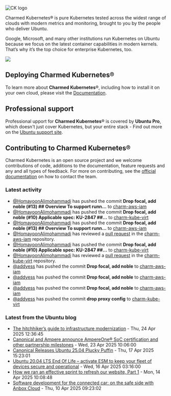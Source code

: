 ![CK logo](https://assets.ubuntu.com/v1/451d4cf4-Charmed+Kubernetes_RGB_onWhite_2022.svg)

Charmed Kubernetes® is pure Kubernetes tested across the widest range of clouds with modern metrics and monitoring, brought to you by the people who deliver Ubuntu.

Google, Microsoft, and many other institutions run Kubernetes on Ubuntu because we focus on the latest container capabilities in modern kernels. That’s why it’s the top choice for enterprise Kubernetes, too.

![](https://assets.ubuntu.com/v1/843c77b6-juju-at-a-glace.svg)

## Deploying Charmed Kubernetes®

To learn more about **Charmed Kubernetes**®, including how to install it on your own cloud, please visit the [Documentation][docs].

## Professional support

Professional upport for **Charmed Kubernetes**® is covered by **Ubuntu Pro**, which doesn't just cover Kubernetes, but your entire stack - Find out more on the [Ubuntu support site](https://ubuntu.com/support).

## Contributing to Charmed Kubernetes®

Charmed Kubernetes is an open source project and we welcome contributions of code, additions to the documentation, feature requests and any and all types of feedback. For more on contributing, see the [official documentation][get-in-touch] on how to contact the team.

<!-- LINKS -->
[docs]: https://ubuntu.com/kubernetes/docs
[get-in-touch]: https://ubuntu.com/kubernetes/docs/get-in-touch

### Latest activity

<!-- activity starts -->
 - [@HomayoonAlimohammadi](https://github.com/HomayoonAlimohammadi) has pushed the commit **Drop focal, add noble (#13)  ## Overview  To support runn...** to [charm-aws-iam](https://github.com/charmed-kubernetes/charm-aws-iam)
 - [@HomayoonAlimohammadi](https://github.com/HomayoonAlimohammadi) has pushed the commit **Drop focal, add noble (#10)  Applicable spec: KU-2847  ##...** to [charm-kube-virt](https://github.com/charmed-kubernetes/charm-kube-virt)
 - [@HomayoonAlimohammadi](https://github.com/HomayoonAlimohammadi) has pushed the commit **Drop focal, add noble (#13)  ## Overview  To support runn...** to [charm-aws-iam](https://github.com/charmed-kubernetes/charm-aws-iam)
 - [@HomayoonAlimohammadi](https://github.com/HomayoonAlimohammadi) has reviewed a [pull request](https://github.com/charmed-kubernetes/charm-aws-iam/pull/13) in the [charm-aws-iam](https://github.com/charmed-kubernetes/charm-aws-iam) repository.
 - [@HomayoonAlimohammadi](https://github.com/HomayoonAlimohammadi) has pushed the commit **Drop focal, add noble (#10)  Applicable spec: KU-2847  ##...** to [charm-kube-virt](https://github.com/charmed-kubernetes/charm-kube-virt)
 - [@HomayoonAlimohammadi](https://github.com/HomayoonAlimohammadi) has reviewed a [pull request](https://github.com/charmed-kubernetes/charm-kube-virt/pull/10) in the [charm-kube-virt](https://github.com/charmed-kubernetes/charm-kube-virt) repository.
 - [@addyess](https://github.com/addyess) has pushed the commit **Drop focal, add noble** to [charm-aws-iam](https://github.com/charmed-kubernetes/charm-aws-iam)
 - [@addyess](https://github.com/addyess) has pushed the commit **Drop focal, add noble** to [charm-aws-iam](https://github.com/charmed-kubernetes/charm-aws-iam)
 - [@addyess](https://github.com/addyess) has pushed the commit **Drop focal, add noble** to [charm-aws-iam](https://github.com/charmed-kubernetes/charm-aws-iam)
 - [@addyess](https://github.com/addyess) has pushed the commit **drop proxy config** to [charm-kube-virt](https://github.com/charmed-kubernetes/charm-kube-virt)
<!-- activity ends -->

<!-- roadmap starts -->

<!-- roadmap ends -->

### Latest from the Ubuntu blog

<!-- blog starts -->
* [The hitchhiker’s guide to infrastructure modernization](https://ubuntu.com//blog/hitchhikers-guide-to-infrastructure-modernization) - Thu, 24 Apr 2025 12:36:45 
* [Canonical and Ampere announce AmpereOne® SoC certification and other partnership milestones](https://ubuntu.com//blog/canonical-and-ampere-announce-ampereone-soc-certification-and-other-partnership-milestones) - Wed, 23 Apr 2025 10:06:00 
* [Canonical Releases Ubuntu 25.04 Plucky Puffin](https://ubuntu.com//blog/canonical-releases-ubuntu-25-04-plucky-puffin) - Thu, 17 Apr 2025 15:23:01 
* [Ubuntu 20.04 LTS End Of Life – activate ESM to keep your fleet of devices secure and operational](https://ubuntu.com//blog/ubuntu-20-04-eol-for-devicesional) - Wed, 16 Apr 2025 03:16:00 
* [How we ran an effective sprint to refresh our website, Part 1](https://ubuntu.com//blog/how-we-ran-an-effective-sprint-to-refresh-our-website-part-1) - Mon, 14 Apr 2025 10:08:48 
* [Software development for the connected car: on the safe side with Anbox Cloud](https://ubuntu.com//blog/software-development-for-the-connected-car-on-the-safe-side-with-anbox-cloud) - Thu, 10 Apr 2025 09:23:02 
<!-- blog ends -->
